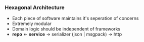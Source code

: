 ### Hexagonal Architecture

- Each piece of software maintains it's seperation of concerns
- Extremely modular
- Domain logic should be independent of frameworks
- **repo** <- **service** -> serializer (json | msgpack) -> http
